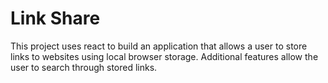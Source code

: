 # Link Share

This project uses react to build an application that allows a user to store links to websites using local browser storage. Additional features allow the user to search through stored links.



